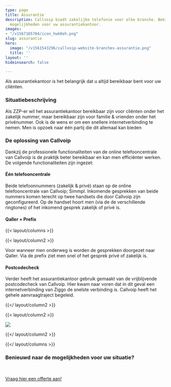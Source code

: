 ```yaml
---
type: page
title: Assurantie
description: Callvoip biedt zakelijke telefonie voor elke branche. Bekijk hier de
  mogelijkheden voor uw assurantiekantoor.
images:
- "/v1567165784/icon_hwk0eh.png"
slug: assurantie
hero:
  image: "/v1561543296/callvoip-website-branches-assurantie.png"
  title: ''
layout: ''
hideinsearch: false

---
```

Als assurantiekantoor is het belangrijk dat u altijd bereikbaar bent voor uw cliënten.

### Situatiebeschrijving

Als ZZP-er wil het assurantiekantoor bereikbaar zijn voor cliënten onder het zakelijk nummer, maar bereikbaar zijn voor familie & vrienden onder het privénummer. Ook is de wens er om een snellere internetverbinding te nemen. Men is opzoek naar één partij die dit allemaal kan bieden

### De oplossing van Callvoip

Dankzij de professionele functionaliteiten van de online telefooncentrale van Callvoip is de praktijk beter bereikbaar en kan men efficiënter werken. De volgende functionaliteiten zijn ingezet:

#### Één telefooncentrale

Beide telefoonnummers (zakelijk & privé) staan op de online telefooncentrale van Callvoip; Simmpl. Inkomende gesprekken van beide nummers komen terecht op twee handsets die door Callvoip zijn geconfigureerd. Op de handset hoort men (via de de verschillende ringtones) of het inkomend gesprek zakelijk of privé is.

#### Qaller + Prefix

{{< layout/columns >}}

 {{< layout/column2 >}}

Voor wanneer men onderweg is worden de gesprekken doorgezet naar Qaller. Via de prefix ziet men snel of het gesprek privé of zakelijk is.

#### Postcodecheck

Verder heeft het assurantiekantoor gebruik gemaakt van de vrijblijvende postcodecheck van Callvoip. Hier kwam naar voren dat in dit geval een internetverbinding van Ziggo de snelste verbinding is. Callvoip heeft het gehele aanvraagtraject begeleid.

 {{</ layout/column2 >}}

 {{< layout/column2 >}}

![](https://res.cloudinary.com/callvoip/image/upload/v1562743614/Callvoip-website-branches-assurantie-postcodecheck.png)

 {{</ layout/column2 >}}

{{</ layout/columns >}}

### Benieuwd naar de mogelijkheden voor uw situatie?

<br>

<a href="/offerte/" class="button">Vraag hier een offerte aan!</a>